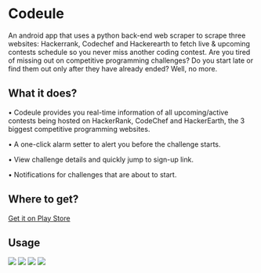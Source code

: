 # Codeule
An android app that uses a python back-end web scraper to scrape three websites: Hackerrank, Codechef and Hackerearth to fetch live &amp; upcoming contests schedule so you never miss another coding contest. 
Are you tired of missing out on competitive programming challenges? Do you start late or find them out only after they have already ended? Well, no more.

## What it does?

• Codeule provides you real-time information of all upcoming/active contests being hosted on HackerRank, CodeChef and HackerEarth, the 3 biggest competitive programming websites.

• A one-click alarm setter to alert you before the challenge starts.

• View challenge details and quickly jump to sign-up link.

• Notifications for challenges that are about to start.

## Where to get?
<a href="https://play.google.com/store/apps/details?id=com.alphabetastudios.codeule">Get it on Play Store</a>

## Usage

<img src="https://user-images.githubusercontent.com/29260302/42410409-da5df438-8206-11e8-8838-0ab1d06a373c.png">
<img src="https://user-images.githubusercontent.com/29260302/42410414-e4afc0ce-8206-11e8-8e10-0e66c07bcdca.png">
<img src="https://user-images.githubusercontent.com/29260302/42410421-ec2b741a-8206-11e8-83d5-dfa1b913e1df.png">
<img src="https://user-images.githubusercontent.com/29260302/42410426-fcb27d38-8206-11e8-9d95-a331cb1c6155.png">


